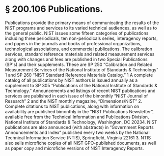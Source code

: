 # § 200.106   Publications.

Publications provide the primary means of communicating the results of the NIST programs and services to its varied technical audiences, as well as to the general public. NIST issues some fifteen categories of publications including three periodicals, ten non-periodicals series, interagency reports, and papers in the journals and books of professional organizations, technological associations, and commercial publications. The calibration services, standard reference materials and related measurement services along with changes and fees are published in two Special Publications (SP's) and their supplements. These are SP 250 “Calibration and Related Measurement Services of the National Institute of Standards & Technology” 
1 and SP 260 “NIST Standard Reference Materials Catalog.” 
1 A complete catalog of all publications by NIST authors is issued annually as a supplement to SP 305 “Publications of the National Institute of Standards & Technology.” Announcements and listings of recent NIST publications and services are published in each issue of the bimonthly “NIST Journal of Research” 
2 and the NIST monthly magazine, “Dimensions/NIST” 
2. Complete citations to NIST publications, along with information on availability are published bimonthly in the “NIST Publications Newsletter”, available free from the Technical Information and Publications Division, National Institute of Standards & Technology, Washington, DC 20234. NIST publications are also announced (with abstracts) in “Government Reports Announcements and Index” published every two weeks by the National Technical Information Service (NTIS), Springfield, Virginia 22161 
3. NTIS also sells microfiche copies of all NIST GPO-published documents, as well as paper copy and microfiche versions of NIST Interagency Reports.


